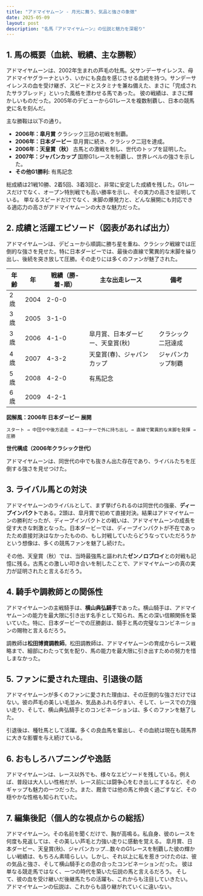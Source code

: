 ```yaml
---
title: "アドマイヤムーン - 月光に舞う、気品と強さの象徴"
date: 2025-05-09
layout: post
description: "名馬『アドマイヤムーン』の伝説と魅力を深堀り"
---
```


## 1. 馬の概要（血統、戦績、主な勝鞍）

アドマイヤムーンは、2002年生まれの芦毛の牡馬。父サンデーサイレンス、母アドマイヤグラーナという、いかにも良血を感じさせる血統を持つ。サンデーサイレンスの血を受け継ぎ、スピードとスタミナを兼ね備えた、まさに「完成されたサラブレッド」といった風格を漂わせる馬であった。  彼の戦績は、まさに輝かしいものだった。2005年のデビューからG1レースを複数制覇し、日本の競馬史に名を刻んだ。

主な勝鞍は以下の通り。

* **2006年：皐月賞**  クラシック三冠の初戦を制覇。
* **2006年：日本ダービー**  皐月賞に続き、クラシック二冠を達成。
* **2006年：天皇賞（秋）**  古馬との激戦を制し、世代のトップを証明した。
* **2007年：ジャパンカップ**  国際G1レースを制覇し、世界レベルの強さを示した。
* **その他G1勝利:** 有馬記念


総成績は21戦10勝、2着5回、3着3回と、非常に安定した成績を残した。G1レースだけでなく、オープン特別戦でも高い勝率を示し、その実力の高さを証明している。  単なるスピードだけでなく、末脚の爆発力と、どんな展開にも対応できる適応力の高さがアドマイヤムーンの大きな魅力だった。


## 2. 成績と活躍エピソード（図表があれば出力）

アドマイヤムーンは、デビューから順調に勝ち星を重ね、クラシック戦線では圧倒的な強さを見せた。特に日本ダービーでは、最後の直線で驚異的な末脚を繰り出し、後続を突き放して圧勝。その走りには多くのファンが魅了された。

| 年齢 | 年 | 戦績（勝-着-順） | 主な出走レース | 備考 |
|---|---|---|---|---|
| 2歳 | 2004 | 2-0-0 |  |  |
| 3歳 | 2005 | 3-1-0 |  |  |
| 3歳 | 2006 | 4-1-0 | 皐月賞、日本ダービー、天皇賞(秋) | クラシック二冠達成 |
| 4歳 | 2007 | 4-3-2 | 天皇賞(春)、ジャパンカップ | ジャパンカップ制覇 |
| 5歳 | 2008 | 4-2-0 | 有馬記念 |  |
| 6歳 | 2009 | 4-2-1 |  |  |


**図解風：2006年 日本ダービー 展開**

```
スタート → 中団やや後方追走 → 4コーナーで外に持ち出し → 直線で驚異的な末脚を発揮 → 圧勝
```

**世代構成（2006年クラシック世代）**

アドマイヤムーンは、同世代の中でも抜きん出た存在であり、ライバルたちを圧倒する強さを見せつけた。


## 3. ライバル馬との対決

アドマイヤムーンのライバルとして、まず挙げられるのは同世代の強豪、**ディープインパクト**である。2頭は、皐月賞で初めて直接対決。結果はアドマイヤムーンの勝利だったが、ディープインパクトとの戦いは、アドマイヤムーンの成長を促す大きな刺激となった。日本ダービーでは、ディープインパクトが不在であったため直接対決はなかったものの、もし対戦していたらどうなっていただろうかという想像は、多くの競馬ファンを魅了し続けた。

その他、天皇賞（秋）では、当時最強馬と謳われた**ゼンノロブロイ**との対戦も記憶に残る。古馬との激しい叩き合いを制したことで、アドマイヤムーンの真の実力が証明されたと言えるだろう。


## 4. 騎手や調教師との関係性

アドマイヤムーンの主戦騎手は、**横山典弘騎手**であった。横山騎手は、アドマイヤムーンの能力を最大限に引き出す名手として知られ、馬との深い信頼関係を築いていた。特に、日本ダービーでの圧勝劇は、騎手と馬の完璧なコンビネーションの賜物と言えるだろう。

調教師は**松田博資調教師**。松田調教師は、アドマイヤムーンの育成からレース戦略まで、細部にわたって気を配り、馬の能力を最大限に引き出すための努力を惜しまなかった。


## 5. ファンに愛された理由、引退後の話

アドマイヤムーンが多くのファンに愛された理由は、その圧倒的な強さだけではない。彼の芦毛の美しい毛並み、気品あふれる佇まい、そして、レースでの力強い走り、そして、横山典弘騎手とのコンビネーションは、多くのファンを魅了した。

引退後は、種牡馬として活躍。多くの良血馬を輩出し、その血統は現在も競馬界に大きな影響を与え続けている。


## 6. おもしろハプニングや逸話

アドマイヤムーンは、レース以外でも、様々なエピソードを残している。例えば、普段は大人しい性格だが、レース前には闘争心をむき出しにするなど、そのギャップも魅力の一つだった。また、厩舎では他の馬と仲良く過ごすなど、その穏やかな性格も知られていた。


## 7. 編集後記（個人的な視点からの総括）

アドマイヤムーン。その名前を聞くだけで、胸が高鳴る。私自身、彼のレースを何度も見返しては、その美しい芦毛と力強い走りに感動を覚える。  皐月賞、日本ダービー、天皇賞(秋)、ジャパンカップ…数々のG1レースを制覇した彼の輝かしい戦績は、もちろん素晴らしい。しかし、それ以上に私を惹きつけたのは、彼の気品と強さ、そして横山騎手との息の合ったコンビネーションだった。  彼は単なる競走馬ではなく、一つの時代を築いた伝説の馬と言えるだろう。  そして、彼の血を受け継いだ後継馬たちの活躍も、これからも注目していきたい。  アドマイヤムーンの伝説は、これからも語り継がれていくに違いない。
